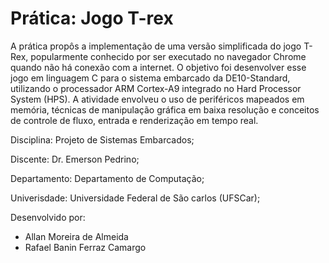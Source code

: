 # Prática: Jogo T-rex

A prática propôs a implementação de uma versão simplificada do jogo T-Rex, popularmente conhecido por ser executado no navegador Chrome quando não há conexão com a internet. O objetivo foi desenvolver esse jogo em linguagem C para o sistema embarcado da DE10-Standard, utilizando o processador ARM Cortex-A9 integrado no Hard Processor System (HPS). A atividade envolveu o uso de periféricos mapeados em memória, técnicas de manipulação gráfica em baixa resolução e conceitos de controle de fluxo, entrada e renderização em tempo real.

Disciplina: Projeto de Sistemas Embarcados;

Discente: Dr. Emerson Pedrino;

Departamento: Departamento de Computação;

Univerisdade: Universidade Federal de São carlos (UFSCar);

Desenvolvido por:
 - Allan Moreira de Almeida
 - Rafael Banin Ferraz Camargo
